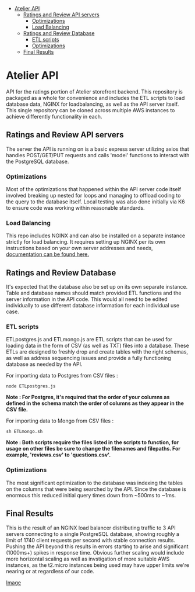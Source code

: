 - [Atelier API](#atelier-api)
  * [Ratings and Review API servers](#ratings-and-review-api-servers)
    + [Optimizations](#optimizations)
    + [Load Balancing](#load-balancing)
  * [Ratings and Review Database](#ratings-and-review-database)
    + [ETL scripts](#etl-scripts)
    + [Optimizations](#optimizations-1)
  * [Final Results](#final-results)

# Atelier API
API for the ratings portion of Atelier storefront backend. This repository is packaged as a whole for convenience and includes the ETL scripts to load database data, NGINX for loadbalancing, as well as the API server itself. This single repository can be cloned across multiple AWS instances to achieve differently functionality in each.

## Ratings and Review API servers  
The server the API is running on is a basic express server utilizing axios that handles POST/GET/PUT requests and calls 'model' functions to interact with the PostgreSQL database.

### Optimizations  
Most of the optimizations that happened within the API server code itself involved breaking up nested for loops and managing to offload coding to the query to the database itself. Local testing was also done initially via K6 to ensure code was working within reasonable standards.

### Load Balancing  
This repo includes NGINX and can also be installed on a separate instance strictly for load balancing. It requires setting up NGINX per its own instructions based on your own server addresses and needs, [documentation can be found here.](http://nginx.org/en/docs/)

## Ratings and Review Database
It's expected that the database also be set up on its own separate instance. Table and database names should match provided ETL functions and the server information in the API code. This would all need to be edited individually to use different database information for each individual use case.

### ETL scripts
ETLpostgres.js and ETLmongo.js are ETL scripts that can be used for loading data in the form of CSV (as well as TXT) files into a database. These ETLs are designed to freshly drop and create tables with the right schemas, as well as address sequencing issues and provide a fully functioning database as needed by the API.

For importing data to Postgres from CSV files : 
  
```node ETLpostgres.js```   
  
 **Note : For Postgres, it's required that the order of your columns as defined in the schema match the order of columns as they appear in the CSV file.**  

  
For importing data to Mongo from CSV files :
  
```sh ETLmongo.sh```  

**Note : Both scripts require the files listed in the scripts to function, for usage on other files be sure to change the filenames and filepaths. For example, 'reviews.csv' to 'questions.csv'.**

### Optimizations
The most significant optimization to the database was indexing the tables on the columns that were being searched by the API. Since the database is enormous this reduced initial query times down from ~500ms to ~1ms.  

## Final Results

This is the result of an NGINX load balancer distributing traffic to 3 API servers connecting to a single PostgreSQL database, showing roughly a limit of 1740 client requests per second with stable connection results. Pushing the API beyond this results in errors starting to arise and significant (1000ms+) spikes in response time. Obvious further scaling would include more horizontal scaling as well as invstigation of more suitable AWS instances, as the t2.micro instances being used may have upper limits we're nearing or at regardless of our code.

[Image](notion://www.notion.so/image/https%3A%2F%2Fs3-us-west-2.amazonaws.com%2Fsecure.notion-static.com%2F2f754af3-4a64-47da-9546-984106e94195%2FUntitled.png?id=af3bd73f-3323-4f87-b660-fd88f3aa6d4b&table=block&spaceId=baa5a174-598d-4bc6-a46a-7055d7896916&width=2000&userId=9ac17aca-40e0-4416-a479-0617a2c25b98&cache=v2)
